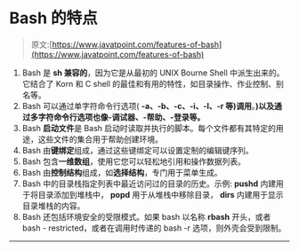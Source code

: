 # Bash 的特点

> 原文:[https://www.javatpoint.com/features-of-bash](https://www.javatpoint.com/features-of-bash)

1.  Bash 是 **sh 兼容的**，因为它是从最初的 UNIX Bourne Shell 中派生出来的。它结合了 Korn 和 C shell 的最佳和有用的特性，如目录操作、作业控制、别名等。
2.  Bash 可以通过单字符命令行选项( **-a、-b、-c、-i、-l、-r 等)调用**。**)以及通过多字符命令行选项也像-调试器、-帮助、-登录等。**
3.  Bash **启动文件**是 Bash 启动时读取并执行的脚本。每个文件都有其特定的用途，这些文件的集合用于帮助创建环境。
4.  Bash 由**键绑定**组成，通过这些键绑定可以设置定制的编辑键序列。
5.  Bash 包含**一维数组**，使用它您可以轻松地引用和操作数据列表。
6.  Bash 由**控制结构**组成，如**选择结构**，专门用于菜单生成。
7.  Bash 中的目录栈指定列表中最近访问过的目录的历史。示例: **pushd** 内建用于将目录添加到堆栈中， **popd** 用于从堆栈中移除目录， **dirs** 内建用于显示目录堆栈的内容。
8.  Bash 还包括环境安全的受限模式。如果 bash 以名称 **rbash** 开头，或者 bash - restricted，或者在调用时传递的 bash -r 选项，则外壳会受到限制。

* * *